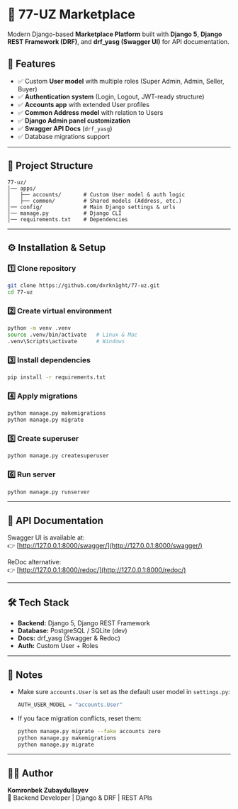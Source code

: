 # 🛒 77-UZ Marketplace

Modern Django-based **Marketplace Platform** built with **Django 5**, **Django REST Framework (DRF)**, and **drf_yasg (Swagger UI)** for API documentation.  

## 🚀 Features
- ✅ Custom **User model** with multiple roles (Super Admin, Admin, Seller, Buyer)
- ✅ **Authentication system** (Login, Logout, JWT-ready structure)
- ✅ **Accounts app** with extended User profiles
- ✅ **Common Address model** with relation to Users
- ✅ **Django Admin panel customization**
- ✅ **Swagger API Docs** (`drf_yasg`)
- ✅ Database migrations support

---

## 📂 Project Structure
```
77-uz/
│── apps/
│   ├── accounts/       # Custom User model & auth logic
│   ├── common/         # Shared models (Address, etc.)
│── config/             # Main Django settings & urls
│── manage.py           # Django CLI
│── requirements.txt    # Dependencies
```

---

## ⚙️ Installation & Setup

### 1️⃣ Clone repository
```bash
git clone https://github.com/dxrkn1ght/77-uz.git
cd 77-uz
```

### 2️⃣ Create virtual environment
```bash
python -m venv .venv
source .venv/bin/activate   # Linux & Mac
.venv\Scripts\activate      # Windows
```

### 3️⃣ Install dependencies
```bash
pip install -r requirements.txt
```

### 4️⃣ Apply migrations
```bash
python manage.py makemigrations
python manage.py migrate
```

### 5️⃣ Create superuser
```bash
python manage.py createsuperuser
```

### 6️⃣ Run server
```bash
python manage.py runserver
```

---

## 📖 API Documentation
Swagger UI is available at:  
👉 [http://127.0.0.1:8000/swagger/](http://127.0.0.1:8000/swagger/)  

ReDoc alternative:  
👉 [http://127.0.0.1:8000/redoc/](http://127.0.0.1:8000/redoc/)

---

## 🛠 Tech Stack
- **Backend:** Django 5, Django REST Framework
- **Database:** PostgreSQL / SQLite (dev)
- **Docs:** drf_yasg (Swagger & Redoc)
- **Auth:** Custom User + Roles

---

## 📌 Notes
- Make sure `accounts.User` is set as the default user model in `settings.py`:
  ```python
  AUTH_USER_MODEL = "accounts.User"
  ```
- If you face migration conflicts, reset them:
  ```bash
  python manage.py migrate --fake accounts zero
  python manage.py makemigrations
  python manage.py migrate
  ```

---

## 👨‍💻 Author
**Komronbek Zubaydullayev**  
💼 Backend Developer | Django & DRF | REST APIs  

